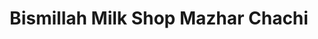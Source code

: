 ---
title: "Bismillah Milk Shop Mazhar Chachi"
url: /karachi/bismillah-milk-shop-mazhar-chachi/
shop: dairy
---